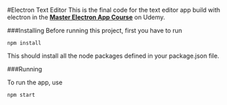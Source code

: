 #Electron Text Editor
This is the final code for the text editor app build with electron in the **[Master Electron App Course](/)** on Udemy.

###Installing
Before running this project, first you have to run

`npm install`

This should install all the node packages defined in your package.json file.

###Running

To run the app, use 

`npm start`